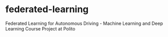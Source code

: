 # federated-learning
Federated Learning for Autonomous Driving - Machine Learning and Deep Learning Course Project at Polito
